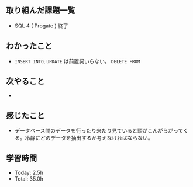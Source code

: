 ## 取り組んだ課題一覧
- SQL 4 ( Progate ) 終了
## わかったこと
- ```INSERT INTO```, ```UPDATE``` は前置詞いらない。 ```DELETE FROM```
## 次やること
- 
## 感じたこと
- データベース間のデータを行ったり来たり見ていると頭がこんがらがってくる。冷静にどのデータを抽出するか考えなければならない。
## 学習時間
- Today: 2.5h
- Total: 35.0h

